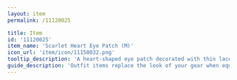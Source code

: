 ```yaml
---
layout: item
permalink: /11120025

title: Item
id: '11120025'
item_name: 'Scarlet Heart Eye Patch (M)'
icon_url: 'item/icon/11150032.png'
tooltip_description: 'A heart-shaped eye patch decorated with thin lace.'
guide_description: 'Outfit items replace the look of your gear when equipped.'
---
```

